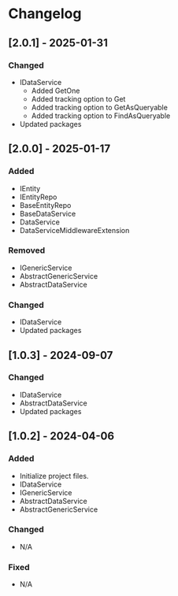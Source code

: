 # Changelog

## [2.0.1] - 2025-01-31
### Changed
- IDataService 
	- Added GetOne
	- Added tracking option to Get
	- Added tracking option to GetAsQueryable
	- Added tracking option to FindAsQueryable
- Updated packages

## [2.0.0] - 2025-01-17
### Added
- IEntity
- IEntityRepo
- BaseEntityRepo
- BaseDataService
- DataService
- DataServiceMiddlewareExtension
### Removed
- IGenericService
- AbstractGenericService
- AbstractDataService
### Changed
- IDataService
- Updated packages

## [1.0.3] - 2024-09-07
### Changed
- IDataService
- AbstractDataService
- Updated packages


## [1.0.2] - 2024-04-06
### Added
- Initialize project files.
- IDataService
- IGenericService
- AbstractDataService
- AbstractGenericService

### Changed
- N/A

### Fixed
- N/A
